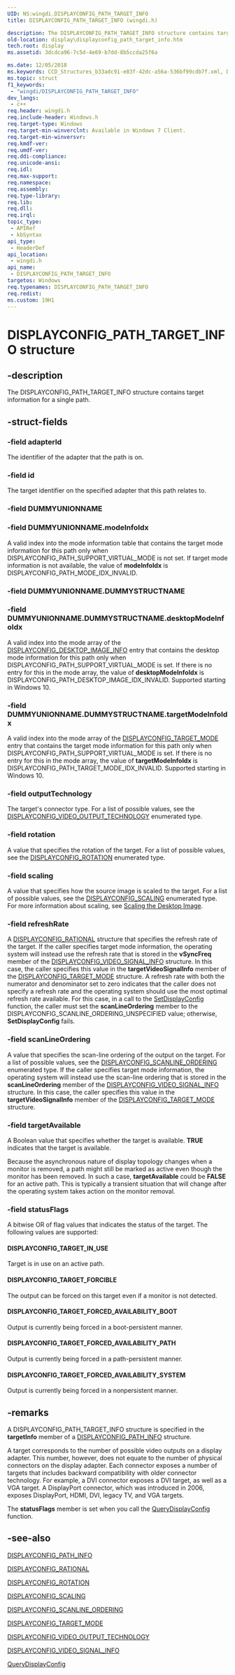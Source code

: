 ```yaml
---
UID: NS:wingdi.DISPLAYCONFIG_PATH_TARGET_INFO
title: DISPLAYCONFIG_PATH_TARGET_INFO (wingdi.h)

description: The DISPLAYCONFIG_PATH_TARGET_INFO structure contains target information for a single path.
old-location: display\displayconfig_path_target_info.htm
tech.root: display
ms.assetid: 3dcdca96-7c5d-4e69-b7dd-8b5ccda25f6a

ms.date: 12/05/2018
ms.keywords: CCD_Structures_b33adc91-e83f-42dc-a56a-536bf99cdb7f.xml, DISPLAYCONFIG_PATH_TARGET_INFO, DISPLAYCONFIG_PATH_TARGET_INFO structure [Display Devices], display.displayconfig_path_target_info, wingdi/DISPLAYCONFIG_PATH_TARGET_INFO
ms.topic: struct
f1_keywords: 
 - "wingdi/DISPLAYCONFIG_PATH_TARGET_INFO"
dev_langs:
 - c++
req.header: wingdi.h
req.include-header: Windows.h
req.target-type: Windows
req.target-min-winverclnt: Available in Windows 7 Client.
req.target-min-winversvr: 
req.kmdf-ver: 
req.umdf-ver: 
req.ddi-compliance: 
req.unicode-ansi: 
req.idl: 
req.max-support: 
req.namespace: 
req.assembly: 
req.type-library: 
req.lib: 
req.dll: 
req.irql: 
topic_type:
 - APIRef
 - kbSyntax
api_type:
 - HeaderDef
api_location:
 - wingdi.h
api_name:
 - DISPLAYCONFIG_PATH_TARGET_INFO
targetos: Windows
req.typenames: DISPLAYCONFIG_PATH_TARGET_INFO
req.redist: 
ms.custom: 19H1
---
```


# DISPLAYCONFIG_PATH_TARGET_INFO structure


## -description


The DISPLAYCONFIG_PATH_TARGET_INFO structure contains target information for a single path.


## -struct-fields




### -field adapterId

The identifier of the adapter that the path is on.


### -field id

The target identifier on the specified adapter that this path relates to. 


### -field DUMMYUNIONNAME

 


### -field DUMMYUNIONNAME.modeInfoIdx

A valid index into the mode information table that contains the target mode information for this path only when DISPLAYCONFIG_PATH_SUPPORT_VIRTUAL_MODE is not set. If target mode information is not available, the value of <b>modeInfoIdx</b> is DISPLAYCONFIG_PATH_MODE_IDX_INVALID.


### -field DUMMYUNIONNAME.DUMMYSTRUCTNAME

 


### -field DUMMYUNIONNAME.DUMMYSTRUCTNAME.desktopModeInfoIdx

A valid index into the mode array of the <a href="https://docs.microsoft.com/windows/desktop/api/wingdi/ns-wingdi-displayconfig_desktop_image_info">DISPLAYCONFIG_DESKTOP_IMAGE_INFO</a> entry that contains the desktop mode information for this path only when DISPLAYCONFIG_PATH_SUPPORT_VIRTUAL_MODE is set. If there is no entry for this in the mode array, the value of <b>desktopModeInfoIdx</b> is DISPLAYCONFIG_PATH_DESKTOP_IMAGE_IDX_INVALID. Supported starting in Windows 10.


### -field DUMMYUNIONNAME.DUMMYSTRUCTNAME.targetModeInfoIdx

A valid index into the mode array of the <a href="https://docs.microsoft.com/windows/desktop/api/wingdi/ns-wingdi-displayconfig_target_mode">DISPLAYCONFIG_TARGET_MODE</a> entry that contains the target mode information for this path only when DISPLAYCONFIG_PATH_SUPPORT_VIRTUAL_MODE is set. If there is no entry for this in the mode array, the value of <b>targetModeInfoIdx</b> is DISPLAYCONFIG_PATH_TARGET_MODE_IDX_INVALID. Supported starting in Windows 10.


### -field outputTechnology

The target's connector type. For a list of possible values, see the <a href="https://docs.microsoft.com/windows/desktop/api/wingdi/ne-wingdi-displayconfig_video_output_technology">DISPLAYCONFIG_VIDEO_OUTPUT_TECHNOLOGY</a> enumerated type.


### -field rotation

A value that specifies the rotation of the target. For a list of possible values, see the <a href="https://docs.microsoft.com/windows/desktop/api/wingdi/ne-wingdi-displayconfig_rotation">DISPLAYCONFIG_ROTATION</a> enumerated type.


### -field scaling

A value that specifies how the source image is scaled to the target. For a list of possible values, see the <a href="https://docs.microsoft.com/windows/desktop/api/wingdi/ne-wingdi-displayconfig_scaling">DISPLAYCONFIG_SCALING</a> enumerated type. For more information about scaling, see <a href="https://docs.microsoft.com/windows-hardware/drivers/display/scaling-the-desktop-image">Scaling the Desktop Image</a>. 


### -field refreshRate

A <a href="https://docs.microsoft.com/windows/desktop/api/wingdi/ns-wingdi-displayconfig_rational">DISPLAYCONFIG_RATIONAL</a> structure that specifies the refresh rate of the target. If the caller specifies target mode information, the operating system will instead use the refresh rate that is stored in the <b>vSyncFreq</b> member of the <a href="https://docs.microsoft.com/windows/desktop/api/wingdi/ns-wingdi-displayconfig_video_signal_info">DISPLAYCONFIG_VIDEO_SIGNAL_INFO</a> structure. In this case, the caller specifies this value in the <b>targetVideoSignalInfo</b> member of the <a href="https://docs.microsoft.com/windows/desktop/api/wingdi/ns-wingdi-displayconfig_target_mode">DISPLAYCONFIG_TARGET_MODE</a> structure. A refresh rate with both the numerator and denominator set to zero indicates that the caller does not specify a refresh rate and the operating system should use the most optimal refresh rate available. For this case, in a call to the <a href="https://docs.microsoft.com/windows/desktop/api/winuser/nf-winuser-setdisplayconfig">SetDisplayConfig</a> function, the caller must set the <b>scanLineOrdering</b> member to the DISPLAYCONFIG_SCANLINE_ORDERING_UNSPECIFIED value; otherwise, <b>SetDisplayConfig</b> fails. 


### -field scanLineOrdering

A value that specifies the scan-line ordering of the output on the target. For a list of possible values, see the <a href="https://docs.microsoft.com/windows/desktop/api/wingdi/ne-wingdi-displayconfig_scanline_ordering">DISPLAYCONFIG_SCANLINE_ORDERING</a> enumerated type. If the caller specifies target mode information, the operating system will instead use the scan-line ordering that is stored in the <b>scanLineOrdering</b> member of the <a href="https://docs.microsoft.com/windows/desktop/api/wingdi/ns-wingdi-displayconfig_video_signal_info">DISPLAYCONFIG_VIDEO_SIGNAL_INFO</a> structure. In this case, the caller specifies this value in the <b>targetVideoSignalInfo</b> member of the <a href="https://docs.microsoft.com/windows/desktop/api/wingdi/ns-wingdi-displayconfig_target_mode">DISPLAYCONFIG_TARGET_MODE</a> structure. 


### -field targetAvailable

A Boolean value that specifies whether the target is available. <b>TRUE</b> indicates that the target is available.

Because the asynchronous nature of display topology changes when a monitor is removed, a path might still be marked as active even though the monitor has been removed. In such a case, <b>targetAvailable</b> could be <b>FALSE</b> for an active path. This is typically a transient situation that will change after the operating system  takes action on the monitor removal.


### -field statusFlags

A bitwise OR of flag values that indicates the status of the target. The following values are supported:





#### DISPLAYCONFIG_TARGET_IN_USE

Target is in use on an active path.



#### DISPLAYCONFIG_TARGET_FORCIBLE

The output can be forced on this target even if a monitor is not detected.



#### DISPLAYCONFIG_TARGET_FORCED_AVAILABILITY_BOOT

Output is currently being forced in a boot-persistent manner.



#### DISPLAYCONFIG_TARGET_FORCED_AVAILABILITY_PATH

Output is currently being forced in a path-persistent manner.



#### DISPLAYCONFIG_TARGET_FORCED_AVAILABILITY_SYSTEM

Output is currently being forced in a nonpersistent manner.


## -remarks



A DISPLAYCONFIG_PATH_TARGET_INFO structure is specified in the <b>targetInfo</b> member of a <a href="https://docs.microsoft.com/windows/desktop/api/wingdi/ns-wingdi-displayconfig_path_info">DISPLAYCONFIG_PATH_INFO</a> structure.

A target corresponds to the number of possible video outputs on a display adapter. This number, however, does not equate to the number of physical connectors on the display adapter. Each connector exposes a number of targets that includes backward compatibility with older connector technology. For example, a DVI connector exposes a DVI target, as well as a VGA target. A DisplayPort connector, which was introduced in 2006, exposes DisplayPort, HDMI, DVI, legacy TV, and VGA targets.

The <b>statusFlags</b> member is set when you call the <a href="https://docs.microsoft.com/windows/desktop/api/winuser/nf-winuser-querydisplayconfig">QueryDisplayConfig</a> function. 




## -see-also




<a href="https://docs.microsoft.com/windows/desktop/api/wingdi/ns-wingdi-displayconfig_path_info">DISPLAYCONFIG_PATH_INFO</a>



<a href="https://docs.microsoft.com/windows/desktop/api/wingdi/ns-wingdi-displayconfig_rational">DISPLAYCONFIG_RATIONAL</a>



<a href="https://docs.microsoft.com/windows/desktop/api/wingdi/ne-wingdi-displayconfig_rotation">DISPLAYCONFIG_ROTATION</a>



<a href="https://docs.microsoft.com/windows/desktop/api/wingdi/ne-wingdi-displayconfig_scaling">DISPLAYCONFIG_SCALING</a>



<a href="https://docs.microsoft.com/windows/desktop/api/wingdi/ne-wingdi-displayconfig_scanline_ordering">DISPLAYCONFIG_SCANLINE_ORDERING</a>



<a href="https://docs.microsoft.com/windows/desktop/api/wingdi/ns-wingdi-displayconfig_target_mode">DISPLAYCONFIG_TARGET_MODE</a>



<a href="https://docs.microsoft.com/windows/desktop/api/wingdi/ne-wingdi-displayconfig_video_output_technology">DISPLAYCONFIG_VIDEO_OUTPUT_TECHNOLOGY</a>



<a href="https://docs.microsoft.com/windows/desktop/api/wingdi/ns-wingdi-displayconfig_video_signal_info">DISPLAYCONFIG_VIDEO_SIGNAL_INFO</a>



<a href="https://docs.microsoft.com/windows/desktop/api/winuser/nf-winuser-querydisplayconfig">QueryDisplayConfig</a>
 

 


